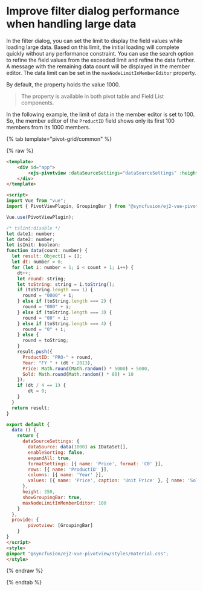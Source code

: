 # Improve filter dialog performance when handling large data

In the filter dialog, you can set the limit to display the field values while loading large data. Based on this limit, the initial loading will complete quickly without any performance constraint. You can use the search option to refine the field values from the exceeded limit and refine the data further. A message with the remaining data count will be displayed in the member editor. The data limit can be set in the `maxNodeLimitInMemberEditor` property.

By default, the property holds the value 1000.

> The property is available in both pivot table and Field List components.

In the following example, the limit of data in the member editor is set to 100. So, the member editor of the `ProductID` field shows only its first 100 members from its 1000 members.

{% tab template="pivot-grid/common" %}

{% raw %}

```html
<template>
    <div id="app">
        <ejs-pivotview :dataSourceSettings="dataSourceSettings" :height="height" :showGroupingBar="showGroupingBar" :maxNodeLimitInMemberEditor="maxNodeLimitInMemberEditor"> </ejs-pivotview>
    </div>
</template>

<script>
import Vue from "vue";
import { PivotViewPlugin, GroupingBar } from "@syncfusion/ej2-vue-pivotview";

Vue.use(PivotViewPlugin);

/* tslint:disable */
let date1: number;
let date2: number;
let isInit: boolean;
function data(count: number) {
  let result: Object[] = [];
  let dt: number = 0;
  for (let i: number = 1; i < count + 1; i++) {
    dt++;
    let round: string;
    let toString: string = i.toString();
    if (toString.length === 1) {
      round = "0000" + i;
    } else if (toString.length === 2) {
      round = "000" + i;
    } else if (toString.length === 3) {
      round = "00" + i;
    } else if (toString.length === 4) {
      round = "0" + i;
    } else {
      round = toString;
    }
    result.push({
      ProductID: "PRO-" + round,
      Year: "FY " + (dt + 2013),
      Price: Math.round(Math.random() * 5000) + 5000,
      Sold: Math.round(Math.random() * 80) + 10
    });
    if (dt / 4 == 1) {
        dt = 0;
    }
  }
  return result;
}

export default {
  data () {
    return {
      dataSourceSettings: {
        dataSource: data(1000) as IDataSet[],
        enableSorting: false,
        expandAll: true,
        formatSettings: [{ name: 'Price', format: 'C0' }],
        rows: [{ name: 'ProductID' }],
        columns: [{ name: 'Year' }],
        values: [{ name: 'Price', caption: 'Unit Price' }, { name: 'Sold', caption: 'Unit Sold' }]
      },
      height: 350,
      showGroupingBar: true,
      maxNodeLimitInMemberEditor: 100
    }
  },
  provide: {
        pivotview: [GroupingBar]
    }
}
</script>
<style>
@import "@syncfusion/ej2-vue-pivotview/styles/material.css";
</style>
```

{% endraw %}

{% endtab %}
